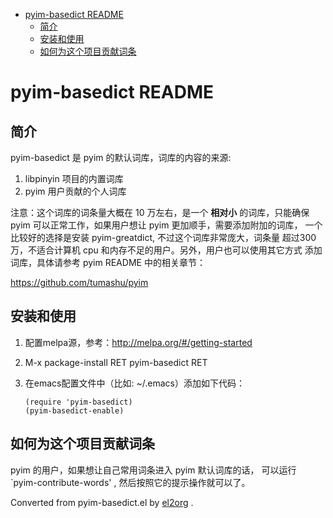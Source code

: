 - [pyim-basedict README](#orgb5c90ef)
  - [简介](#org41b325a)
  - [安装和使用](#org0e84c6c)
  - [如何为这个项目贡献词条](#org1a19be7)


<a id="orgb5c90ef"></a>

# pyim-basedict README


<a id="org41b325a"></a>

## 简介

pyim-basedict 是 pyim 的默认词库，词库的内容的来源:

1.  libpinyin 项目的内置词库
2.  pyim 用户贡献的个人词库

注意：这个词库的词条量大概在 10 万左右，是一个 **相对小** 的词库，只能确保 pyim 可以正常工作，如果用户想让 pyim 更加顺手，需要添加附加的词库， 一个比较好的选择是安装 pyim-greatdict, 不过这个词库非常庞大，词条量 超过300万，不适合计算机 cpu 和内存不足的用户。另外，用户也可以使用其它方式 添加词库，具体请参考 pyim README 中的相关章节：

<https://github.com/tumashu/pyim>


<a id="org0e84c6c"></a>

## 安装和使用

1.  配置melpa源，参考：<http://melpa.org/#/getting-started>
2.  M-x package-install RET pyim-basedict RET
3.  在emacs配置文件中（比如: ~/.emacs）添加如下代码：

        (require 'pyim-basedict)
        (pyim-basedict-enable)


<a id="org1a19be7"></a>

## 如何为这个项目贡献词条

pyim 的用户，如果想让自己常用词条进入 pyim 默认词库的话， 可以运行 \`pyim-contribute-words' , 然后按照它的提示操作就可以了。


Converted from pyim-basedict.el by [el2org](https://github.com/tumashu/el2org) .